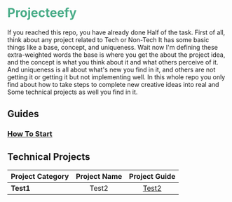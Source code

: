 # <span style="color: #4bad89">Projecteefy</span>

If you reached this repo, you have already done Half of the task. First of all, think about any project related to Tech or Non-Tech It has some basic things like a base, concept, and uniqueness. Wait now I'm defining these extra-weighted words the base is where you get the about the project idea, and the concept is what you think about it and what others perceive of it. And uniqueness is all about what's new you find in it, and others are not getting it or getting it but not implementing well.
In this whole repo you only find about how to take steps to complete new creative ideas into real and Some technical projects as well you find in it.

## Guides
### [How To Start](./guides/how-to-start.MD)

## Technical Projects
| Project Category | Project Name | Project Guide |
| :-- | :--: | :--: |
| <b>Test1</b> | Test2 | [Test2](./projects/test2.md) |
